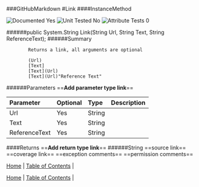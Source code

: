 ###GitHubMarkdown
#Link
####InstanceMethod

![Documented Yes](http://b.repl.ca/v1/Documented-Yes-brightgreen.png) ![Unit Tested No](http://b.repl.ca/v1/Unit%20Tested-No-lightgrey.png) ![Attribute Tests 0](http://b.repl.ca/v1/Attribute%20Tests-0-lightgrey.png)

######public System.String Link(String Url, String Text, String ReferenceText);
######Summary

            Returns a link, all arguments are optional
            
            (Url)
            [Text]
            [Text](Url)
            [Text](Url)"Reference Text"
            
            
######Parameters
==__Add parameter type link__==

Parameter | Optional | Type | Description
:---  | :---  | :---  | :--- 
Url | Yes | String | 
Text | Yes | String | 
ReferenceText | Yes | String | 

####Returns
==__Add return type link__==
######String
==source link==
==coverage link==
==exception comments==
==permission comments==

[Home](../../README.md) | [Table of Contents](../../TableOfContents.md) | 


[Home](../../README.md) | [Table of Contents](../../TableOfContents.md) | 

